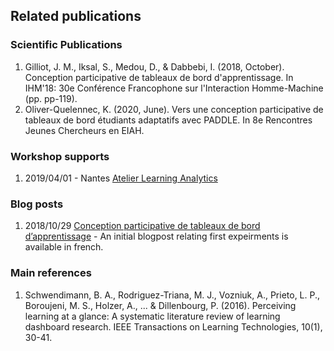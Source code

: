 ## Related publications

### Scientific Publications
1. Gilliot, J. M., Iksal, S., Medou, D., & Dabbebi, I. (2018, October). Conception participative de tableaux de bord d'apprentissage. In IHM'18: 30e Conférence Francophone sur l'Interaction Homme-Machine (pp. pp-119).
2. Oliver-Quelennec, K. (2020, June). Vers une conception participative de tableaux de bord étudiants adaptatifs avec PADDLE. In 8e Rencontres Jeunes Chercheurs en EIAH.

### Workshop supports
1. 2019/04/01 - Nantes [Atelier Learning Analytics](https://www.olivieraubert.net/cours/atelier_learning_analytics/)

### Blog posts
1. 2018/10/29 [Conception participative de tableaux de bord d’apprentissage](https://tipes.wordpress.com/2018/10/29/conception-participative-de-tableaux-de-bord-dapprentissage/) - An initial blogpost relating first expeirments is available in french.

### Main references
1. Schwendimann, B. A., Rodriguez-Triana, M. J., Vozniuk, A., Prieto, L. P., Boroujeni, M. S., Holzer, A., ... & Dillenbourg, P. (2016). Perceiving learning at a glance: A systematic literature review of learning dashboard research. IEEE Transactions on Learning Technologies, 10(1), 30-41.
